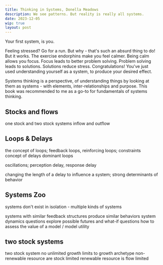 ```yaml
---
title: Thinking in Systems, Donella Meadows
description: We see patterns. But reality is really all systems.
date: 2023-12-05
wip: true
layout: post
---
```


Your first system, is you.

Feeling stressed? Go for a run. But why - that's such an absurd thing to do! But it works. The exercise endorphins make you feel calmer. Being calm allows you focus. Focus leads to better problem solving. Problem solving leads to solutions. Solutions reduce stress. Congratulations! You've just used understanding yourself as a system, to produce your desired effect.

Systems thinking is a perspective, of understanding things by looking at them as systems - with elements, inter-relationships and purpose. This book was recommended to me as a go-to for fundamentals of systems thinking.

## Stocks and flows

one stock and two stock systems
inflow and outflow

## Loops & Delays

the concept of loops; feedback loops, reinforcing loops; constraints
concept of delays
dominant loops

oscillations; perception delay, response delay

changing the length of a delay to influence a system; strong determinants of behavior

## Systems Zoo

systems don't exist in isolation - multiple kinds of systems

systems with similar feedback structures produce similar behaviors
system dynamics questions explore possible futures and what-if questions
how to assess the value of a model / model utility

## two stock systems

two stock system
no unlimited growth
limits to growth archetype
non-renewable resource are stock limited
renewable resource is flow limited
